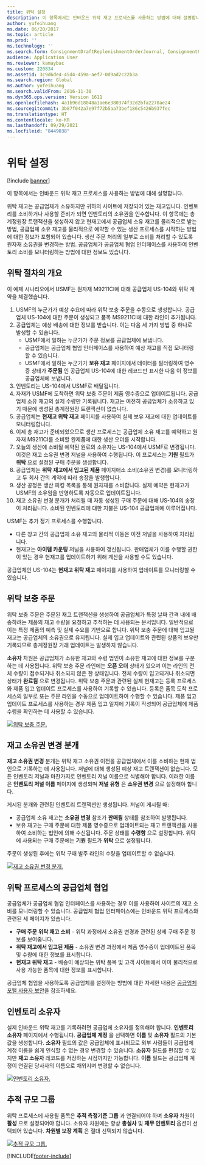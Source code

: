 ```yaml
---
title: 위탁 설정
description: 이 항목에서는 인바운드 위탁 재고 프로세스를 사용하는 방법에 대해 설명합니다.
author: yufeihuang
ms.date: 06/20/2017
ms.topic: article
ms.prod: ''
ms.technology: ''
ms.search.form: ConsignmentDraftReplenishmentOrderJournal, ConsignmentProductReceiptLines, ConsignmentReplenishmentOrder, ConsignmentVendorPortalOnHand, InventJournalOwnershipChange, InventOnHandItemListPage, PurchTable, PurchTablePart, PurchVendorPortalConfirmedOrders, DirPartyTable, EcoResTrackingDimensionGroup, InventJournalName, InventOwner, InventTableInventoryDimensionGroups, VendTable
audience: Application User
ms.reviewer: kamaybac
ms.custom: 220834
ms.assetid: 3c9d6de4-45d4-459a-aef7-0d9ad2c22b3a
ms.search.region: Global
ms.author: yufeihuang
ms.search.validFrom: 2016-11-30
ms.dyn365.ops.version: Version 1611
ms.openlocfilehash: 4a1b96d18048a1ae6e380374f32d2bfa2270ae24
ms.sourcegitcommit: 3b87f042a7e97f72b5aa73bef186c5426b937fec
ms.translationtype: HT
ms.contentlocale: ko-KR
ms.lasthandoff: 09/29/2021
ms.locfileid: "8449038"
---
```

# <a name="set-up-consignment"></a>위탁 설정

[!include [banner](../includes/banner.md)]

이 항목에서는 인바운드 위탁 재고 프로세스를 사용하는 방법에 대해 설명합니다.

위탁 재고는 공급업체가 소유하지만 귀하의 사이트에 저장되어 있는 재고입니다. 인벤토리를 소비하거나 사용할 준비가 되면 인벤토리의 소유권을 인수합니다. 이 항목에는 총계정원장 트랜잭션을 생성하지 않고 현재고에서 공급업체 소유 재고를 물리적으로 받는 방법, 공급업체 소유 재고를 물리적으로 예약할 수 있는 생산 프로세스를 시작하는 방법에 대한 정보가 포함되어 있습니다. 생산 주문 처리의 일부로 소비를 처리할 수 있도록 원자재 소유권을 변경하는 방법. 공급업체가 공급업체 협업 인터페이스를 사용하여 인벤토리 소비를 모니터링하는 방법에 대한 정보도 있습니다.

## <a name="overview-of-the-consignment-process"></a>위탁 절차의 개요

이 예제 시나리오에서 USMF는 원자재 M9211CI에 대해 공급업체 US-104와 위탁 계약을 체결했습니다.

1. USMF의 누군가가 예상 수요에 따라 위탁 보충 주문을 수동으로 생성합니다. 공급업체 US-104에 대한 주문이 생성되고 품목 MS9211CI에 대한 라인이 추가됩니다.
1. 공급업체는 예상 배송에 대한 정보를 받습니다. 이는 다음 세 가지 방법 중 하나로 발생할 수 있습니다.
    - USMF에서 일하는 누군가가 주문 정보를 공급업체에 보냅니다.
    - 공급업체는 공급업체 협업 인터페이스를 사용하여 예상 재고를 직접 모니터링할 수 있습니다.
    - USMF에서 일하는 누군가가 **보유 재고** 페이지에서 데이터를 필터링하여 영수증 상태가 **주문됨** 인 공급업체 US-104에 대한 레코드만 표시한 다음 이 정보를 공급업체에 보냅니다.
1. 인벤토리는 US-104에서 USMF로 배달됩니다.
1. 자재가 USMF에 도착하면 위탁 보충 주문이 제품 영수증으로 업데이트됩니다. 공급업체 소유 재고의 실제 수량만 기록됩니다. 재고는 여전히 공급업체가 소유하고 있기 때문에 생성된 총계정원장 트랜잭션이 없습니다.
1. 공급업체는 **현재고 위탁 재고** 페이지를 사용하여 실제 보유 재고에 대한 업데이트를 모니터링합니다.
1. 이제 총 재고가 준비되었으므로 생산 프로세스는 공급업체 소유 재고를 예약하고 원자재 M9211CI를 소비할 완제품에 대한 생산 오더를 시작합니다.
1. 오늘의 생산에 소비될 예약된 원료의 소유자는 US-104에서 USMF로 변경됩니다. 이것은 재고 소유권 변경 저널을 사용하여 수행됩니다. 이 프로세스는 **기원** 필드가 **위탁** 으로 설정된 구매 주문을 생성합니다.
1. 공급업체는 **위탁 재고에서 입고된 제품** 페이지애소 소비(소유권 변경)를 모니터링하고 두 회사 간의 계약에 따라 송장을 발행합니다.
1. 생산 공정은 생산 피킹 목록을 통해 원자재를 소비합니다. 실제 예약은 현재고가 USMF의 소유임을 반영하도록 자동으로 업데이트됩니다.
1. 재고 소유권 변경 분개가 처리될 때 자동 생성된 구매 주문에 대해 US-104의 송장이 처리됩니다. 소비된 인벤토리에 대한 지불은 US-104 공급업체에 이루어집니다.

USMF는 추가 정기 프로세스를 수행합니다.

- 다른 창고 간의 공급업체 소유 재고의 물리적 이동은 이전 저널을 사용하여 처리됩니다.
- 현재고는 **아이템 카운팅** 저널을 사용하여 갱신됩니다. 판매업체가 이를 수행할 권한이 있는 경우 현재고를 업데이트하기 위해 계산을 사용할 수도 있습니다.

공급업체인 US-104는 **현재고 위탁 재고** 페이지를 사용하여 업데이트를 모니터링할 수 있습니다.

## <a name="consignment-replenishment-orders"></a>위탁 보충 주문

위탁 보충 주문은 주문된 재고 트랜잭션을 생성하여 공급업체가 특정 날짜 간격 내에 배송하려는 제품의 재고 수량을 요청하고 추적하는 데 사용되는 문서입니다. 일반적으로 이는 특정 제품의 예측 및 실제 수요를 기반으로 합니다. 위탁 보충 주문에 대해 입고될 재고는 공급업체의 소유권으로 유지됩니다. 실제 입고 업데이트와 관련된 상품의 보유만 기록되므로 총계정원장 거래 업데이트는 발생하지 않습니다.

**소유자** 차원은 공급업체가 소유한 재고와 수령 법인이 소유한 재고에 대한 정보를 구분하는 데 사용됩니다. 위탁 보충 주문 라인에는 **오픈 오더** 상태가 있으며 이는 라인의 전체 수량이 접수되거나 취소되지 않은 한 상태입니다. 전체 수량이 입고되거나 취소되면 상태가 **완료됨** 으로 변경됩니다. 위탁 보충 주문과 관련된 실제 현재고는 등록 프로세스와 제품 입고 업데이트 프로세스를 사용하여 기록할 수 있습니다. 등록은 품목 도착 프로세스의 일부로 또는 주문 라인을 수동으로 업데이트하여 수행할 수 있습니다. 제품 입고 업데이트 프로세스를 사용하는 경우 제품 입고 일지에 기록이 작성되어 공급업체에 제품 수령을 확인하는 데 사용할 수 있습니다.

[![위탁 보충 주문.](./media/consignment-replenishment-order.png)](./media/consignment-replenishment-order.png)

## <a name="inventory-ownership-change-journal"></a>재고 소유권 변경 분개

**재고 소유권 변경** 분개는 위탁 재고 소유권 이전을 공급업체에서 이를 소비하는 현재 법인으로 기록하는 데 사용됩니다. 저널에 대해 생성된 예상 재고 트랜잭션이 없습니다. 모든 인벤토리 저널과 마찬가지로 인벤토리 저널 이름으로 식별해야 합니다. 이러한 이름은 **인벤토리 저널 이름** 페이지에 생성되며 **저널 유형** 은 **소유권 변경** 으로 설정해야 합니다.

게시된 분개와 관련된 인벤토리 트랜잭션만 생성됩니다. 저널이 게시될 때:

- 공급업체 소유 재고는 **소유권 변경** 참조가 **판매됨** 상태를 참조하여 발행됩니다.
- 보유 재고는 구매 주문에 대한 제품 영수증으로 업데이트되는 재고 트랜잭션을 사용하여 소비하는 법인에 의해 수신됩니다. 주문 상태를 **수령함** 으로 설정합니다. 위탁에 사용되는 구매 주문에는 **기원** 필드가 **위탁** 으로 설정됩니다.

주문이 생성된 후에는 위탁 구매 발주 라인의 수량을 업데이트할 수 없습니다.

[![재고 소유권 변경 분개.](./media/inventory-ownership-change-journal.png)](./media/inventory-ownership-change-journal.png)

## <a name="vendor-collaboration-in-consignment-processes"></a>위탁 프로세스의 공급업체 협업

공급업체가 공급업체 협업 인터페이스를 사용하는 경우 이를 사용하여 사이트의 재고 소비를 모니터링할 수 있습니다. 공급업체 협업 인터페이스에는 인바운드 위탁 프로세스와 관련된 세 페이지가 있습니다.

- **구매 주문** **위탁 재고 소비** - 위탁 과정에서 소유권 변경과 관련된 상세 구매 주문 정보를 보여줍니다.
- **위탁 재고에서 입고된 제품** - 소유권 변경 과정에서 제품 영수증이 업데이트된 품목 및 수량에 대한 정보를 표시합니다.
- **현재고 위탁 재고** - 배송이 예상되는 위탁 품목 및 고객 사이트에서 이미 물리적으로 사용 가능한 품목에 대한 정보를 표시합니다.

공급업체 협업을 사용하도록 공급업체를 설정하는 방법에 대한 자세한 내용은 [공급업체 포털 사용자 보안](../procurement/configure-security-vendor-portal-users.md)을 참조하세요.

## <a name="inventory-owners"></a>인벤토리 소유자

실제 인바운드 위탁 재고를 기록하려면 공급업체 소유자를 정의해야 합니다. **인벤토리 소유자** 페이지에서 수행됩니다. **공급업체 계정** 을 선택하면 **이름** 및 **소유자** 필드의 기본값을 생성합니다. **소유자** 필드의 값은 공급업체에 표시되므로 외부 사람들이 공급업체 계정 이름을 쉽게 인식할 수 없는 경우 변경할 수 있습니다. **소유자** 필드를 편집할 수 있지만 **재고 소유자** 레코드를 저장하는 시점까지만 가능합니다. **이름** 필드는 공급업체 계정이 연결된 당사자의 이름으로 채워지며 변경할 수 없습니다.

[![인벤토리 소유자.](./media/inventory-owners.png)](./media/inventory-owners.png)

## <a name="tracking-dimension-group"></a>추적 규모 그룹

위탁 프로세스에 사용될 품목은 **추적 측정기준 그룹** 과 연결되어야 하며 **소유자** 차원이 **활성** 으로 설정되어야 합니다. 소유자 차원에는 항상 **총실사** 및 **재무 인벤토리** 옵션이 선택되어 있습니다. **차원별 보장 계획** 은 절대 선택되지 않습니다.

[![추적 규모 그룹.](./media/tracking-dimension-group.png)](./media/tracking-dimension-group.png)


[!INCLUDE[footer-include](../../includes/footer-banner.md)]
